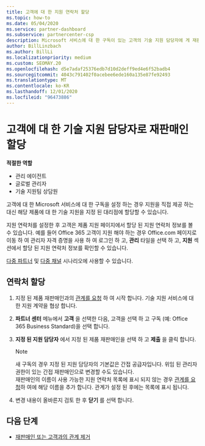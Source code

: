 ```yaml
---
title: 고객에 대 한 지원 연락처 할당
ms.topic: how-to
ms.date: 05/04/2020
ms.service: partner-dashboard
ms.subservice: partnercenter-csp
description: Microsoft 서비스에 대 한 구독이 있는 고객의 기술 지원 담당자에 게 재판매인을 할당 하는 방법에 대해 알아봅니다.
author: BillLinzbach
ms.author: BillLi
ms.localizationpriority: medium
ms.custom: SEOMAY.20
ms.openlocfilehash: d5e7adaf25376edb7d10d2deff9ed4e6f52badb4
ms.sourcegitcommit: 4043c791402f0acebee6ede160a135e87fe92493
ms.translationtype: MT
ms.contentlocale: ko-KR
ms.lasthandoff: 12/01/2020
ms.locfileid: "96473886"
---
```

# <a name="assign-a-reseller-as-a-technical-support-contact-for-customers"></a>고객에 대 한 기술 지원 담당자로 재판매인 할당

**적절한 역할**

- 관리 에이전트
- 글로벌 관리자
- 기술 지원팀 상담원


고객에 대 한 Microsoft 서비스에 대 한 구독을 설정 하는 경우 지원을 직접 제공 하는 대신 해당 제품에 대 한 기술 지원을 지정 된 대리점에 할당할 수 있습니다.

지원 연락처를 설정한 후 고객은 제품 지원 페이지에서 할당 된 지원 연락처 정보를 볼 수 있습니다. 예를 들어 Office 365 고객이 지원 해야 하는 경우 Office.com 페이지로 이동 하 여 관리자 자격 증명을 사용 하 여 로그인 하 고, **관리** 타일을 선택 하 고, **지원** 섹션에서 할당 된 지원 연락처 정보를 확인할 수 있습니다.

[다중 파트너](multipartner.md) 및 [다중 채널](multichannel.md) 시나리오에 사용할 수 있습니다. 


## <a name="assign-contacts"></a>연락처 할당

1. 지정 된 제품 재판매인과의 [관계를 요청](request-a-relationship-with-a-customer.md) 하 여 시작 합니다. 기술 지원 서비스에 대 한 지원 계약을 협상 합니다.

2. **파트너 센터** 메뉴에서 **고객** 을 선택한 다음, 고객을 선택 하 고 구독 (예: Office 365 Business Standard)을 선택 합니다.

3. **지정 된 지원 담당자** 에서 지정 된 제품 재판매인을 선택 하 고 **제출** 을 클릭 합니다. 

      >[!NOTE]  
      >새 구독의 경우 지정 된 지원 담당자의 기본값은 간접 공급자입니다. 위임 된 관리자 권한이 있는 간접 재판매인으로 변경할 수도 있습니다.    
    >재판매인의 이름이 사용 가능한 지원 연락처 목록에 표시 되지 않는 경우 [관계를 요청](request-a-relationship-with-a-customer.md)하 여에 해당 이름을 추가 합니다. 관계가 설정 된 후에는 목록에 표시 됩니다.  

4. 변경 내용이 올바른지 검토 한 후 **닫기** 를 선택 합니다.

## <a name="next-steps"></a>다음 단계

- [재판매인 또는 고객과의 관계 제거](remove-a-relationship.md)
